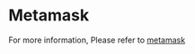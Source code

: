 # Metamask

For more information, Please refer to [metamask](https://github.com/okex/evmtestnet/blob/main/README.md/)
